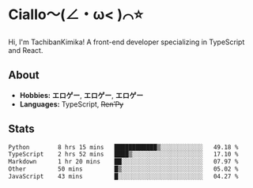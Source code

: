 # Ciallo～(∠・ω< )⌒⭐️

Hi, I'm TachibanKimika! A front-end developer specializing in TypeScript and React.

## About
- **Hobbies:** **エロゲー**, **エロゲー**, **エロゲー**
- **Languages:** TypeScript, ~~Ren’Py~~

## Stats
<!--START_SECTION:waka-->

```txt
Python        8 hrs 15 mins   ████████████▒░░░░░░░░░░░░   49.18 %
TypeScript    2 hrs 52 mins   ████▒░░░░░░░░░░░░░░░░░░░░   17.10 %
Markdown      1 hr 20 mins    ██░░░░░░░░░░░░░░░░░░░░░░░   07.97 %
Other         50 mins         █▒░░░░░░░░░░░░░░░░░░░░░░░   05.02 %
JavaScript    43 mins         █░░░░░░░░░░░░░░░░░░░░░░░░   04.27 %
```

<!--END_SECTION:waka-->

<!-- ![Metrics](https://metrics.lecoq.io/TachibanaKimika?template=classic&base.activity=0&base.community=0&base.repositories=0&languages=1&isocalendar=1&isocalendar.duration=half-year&languages.limit=8&languages.sections=most-used&languages.colors=github&languages.threshold=0%25&languages.indepth=false&languages.recent.load=300&languages.recent.days=14&config.timezone=Asia%2FShanghai)
 -->
